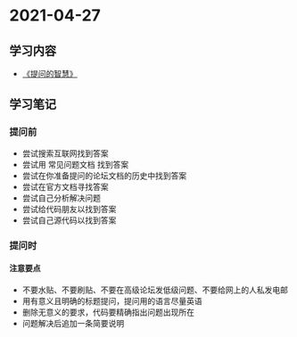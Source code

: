 # 2021-04-27

## 学习内容

* [《提问的智慧》](https://learnku.com/docs/guide/smart-questions/2032)

## 学习笔记

### 提问前 

* 尝试搜索互联网找到答案
* 尝试用 常见问题文档 找到答案
* 尝试在你准备提问的论坛文档的历史中找到答案
* 尝试在官方文档寻找答案
* 尝试自己分析解决问题
* 尝试给代码朋友以找到答案
* 尝试自己源代码以找到答案

### 提问时

#### 注意要点
 * 不要水贴、不要刷贴、不要在高级论坛发低级问题、不要给网上的人私发电邮      
 * 用有意义且明确的标题提问，提问用的语言尽量英语 
 * 删除无意义的要求，代码要精确指出问题出现所在
 * 问题解决后追加一条简要说明
